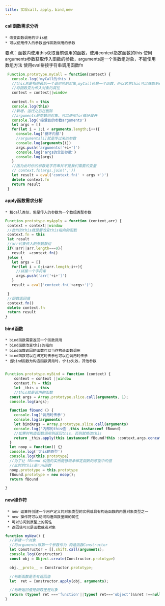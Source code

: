 ```yaml
---
title: 实现call，apply，bind,new
---
```


#### call函数需求分析
    * 改变函数调用的this值
    * 可以使用传入的参数当作函数调用的参数
   
   要点：函数内使用this获取当前调用的函数，使用context指定函数的this
   使用arguments参数获取传入函数的参数，arguments是一个类数组对象，不能使用数组方法
   使用eval拼接字符串调用函数fn
   
```javascript
 Function.prototype.myCall = function(context) {
   console.log('myCall的this')
   //this总是指向最后一个调用他的对象,myCall也是一个函数，所以这里this可以获取到run函数
   //将函数变为传入对象的属性
   context = context||window
 
   context.fn = this
   console.log(this)
   //新增，运行之后在删除
   //arguments是类数组对象，可以使用for循环展开
   console.log('接受到的参数arguments')
   let args = []
   for(let i = 1;i < arguments.length;i++){
     console.log('循环内部')
     //arguments[i]就是传过来的参数
     console.log(arguments[i])
     args.push('arguments['+i+']')
     console.log('args的全部参数')
     console.log(args)
   }
   //因为此时你的参数是字符串并不是我们需要的变量
   // context.fn(args.join(','))
   let result = eval('context.fn(' + args +')')
   delete context.fn
   return result
 }
```
#### apply函数需求分析
    * 和call类似，但是传入的参数为一个数组类型参数
 ```javascript
Function.prototype.myApply = function (context,arr) {
  context = context||window
  //此时的this就是要改变this指向的函数
  context.fn = this
  let result
  //arr代表传入的参数数组
  if(!arr||arr.length===0){
    result  =context.fn()
  }else {
    let args = []
    for(let i = 0;i<arr.length;i++){
      //拼接一个字符串
      args.push('arr['+i+']')
    }
    result = eval('context.fn('+args+')')

  }
  //函数返回值
  context.fn()
  delete context.fn
  return result
}
```

#### bind函数
    * bind函数需要返回一个函数调用
    * bind函数改变this的指向
    * bind函数返回的函数可以当作构造函数调用
    * bind函数可以在绑定时传参也可以在调用时传参
    * 当bind函数为构造函数调用时，this失效，其他参数
    
```javascript

Function.prototype.myBind = function (context) {
    context = context ||window
    context.fn = this
    let _this = this
    //this就是调用的函数
  const args = Array.prototype.slice.call(arguments, 1);
  console.log(args);

  function fBound () {
    console.log('调用时传参')
    console.log(arguments)
    let bindArgs = Array.prototype.slice.call(arguments)
    console.log('内部的this值',this instanceof fBound)
    //如果时构造函数调用则返回this，否则就修改this
    return _this.apply(this instanceof fBound?this :context,args.concat(bindArgs))
  }
  let noop = function() {}
  console.log('this的原型')
  console.log(this.prototype)
  //为了让 fBound 构造的实例能够继承绑定函数的原型中的值
  //此时的this是run函数
  noop.prototype = this.prototype
  fBound.prototype = new noop();
  return fBound

}
```

#### new操作符
     
     * new 运算符创建一个用户定义的对象类型的实例或具有构造函数的内置对象类型之一
     * new 操作符可以访问构造函数里面的属性
     * 可以访问到原型上的属性
     * 返回值可以是函数或者对象
     
```javascript
function myNew() {
  //新建一个对象
  //将arguments得第一个参数作为 构造函数Constructor
  let Constructor = [].shift.call(arguments);
  console.log(Constructor)
  const obj = Object.create(Constructor.prototype)

  obj.__proto__ = Constructor.prototype;

  //判断函数是否有返回值
  let  ret = Constructor.apply(obj, arguments);

  //判断返回值是函数还是对象
  return (typeof ret ==='function'||typeof ret==='object')&&ret !==null? ret:obj;
}

```
    